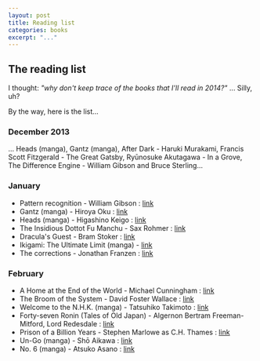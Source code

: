 ```yaml
---
layout: post
title: Reading list
categories: books
excerpt: "..."
---
```


## The reading list

I thought: _"why don't keep trace of the books that I'll read in 2014?"_ ... Silly, uh?

By the way, here is the list&#46;&#46;&#46;

### December 2013

... Heads (manga), Gantz (manga), After Dark - Haruki Murakami, Francis Scott Fitzgerald - The Great Gatsby, Ryūnosuke Akutagawa - In a Grove, The Difference Engine - William Gibson and Bruce Sterling&#46;&#46;&#46;

### January

- Pattern recognition - William Gibson : [link](http://en.wikipedia.org/wiki/Pattern_Recognition_%28novel%29)
- Gantz (manga) - Hiroya Oku : [link](http://en.wikipedia.org/wiki/Gantz)
- Heads (manga) - Higashino Keigo : [link](http://www.mangahere.com/manga/heads/)
- The Insidious Dottot Fu Manchu - Sax Rohmer : [link](http://en.wikipedia.org/wiki/Nayland_Smith#Commissioner_Sir_Denis_Nayland_Smith_and_Dr._Petrie)
- Dracula's Guest - Bram Stoker : [link](http://en.wikipedia.org/wiki/Dracula's_Guest_and_Other_Weird_Stories)
- Ikigami: The Ultimate Limit (manga) - [link](http://en.wikipedia.org/wiki/Ikigami:_The_Ultimate_Limit)
- The corrections - Jonathan Franzen : [link](http://en.wikipedia.org/wiki/The_Corrections)

### February

- A Home at the End of the World - Michael Cunningham : [link](http://en.wikipedia.org/wiki/A_Home_at_the_End_of_the_World)
- The Broom of the System - David Foster Wallace : [link](http://en.wikipedia.org/wiki/The_Broom_of_the_System)
- Welcome to the N.H.K. (manga) - Tatsuhiko Takimoto : [link](http://en.wikipedia.org/wiki/Welcome_to_the_N.H.K)
- Forty-seven Ronin (Tales of Old Japan) - Algernon Bertram Freeman-Mitford, Lord Redesdale : [link](http://en.wikipedia.org/wiki/Tales_of_Old_Japan)
- Prison of a Billion Years - Stephen Marlowe as C.H. Thames : [link](http://www.feedbooks.com/book/4753/prison-of-a-billion-years)
- Un-Go (manga) - Shō Aikawa : [link](http://en.wikipedia.org/wiki/Un-Go)
- No. 6 (manga) - Atsuko Asano : [link](http://en.wikipedia.org/wiki/No._6)
